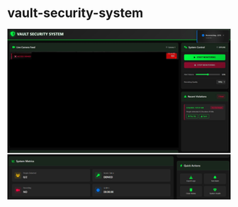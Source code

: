 # vault-security-system



![Screenshot](Screenshot%202025-05-14%20124522.jpg)
![Alt text](image.png)

